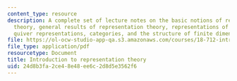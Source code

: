```yaml
---
content_type: resource
description: A complete set of lecture notes on the basic notions of representation
  theory, general results of representation theory, representations of finite groups,
  quiver representations, categories, and the structure of finite dimensional algebras.
file: https://ol-ocw-studio-app-qa.s3.amazonaws.com/courses/18-712-introduction-to-representation-theory-fall-2010/24d8b3fa2ce48e48ee6c2d8d5e3562f6_MIT18_712F10_replect.pdf
file_type: application/pdf
resourcetype: Document
title: Introduction to representation theory
uid: 24d8b3fa-2ce4-8e48-ee6c-2d8d5e3562f6
---
```

